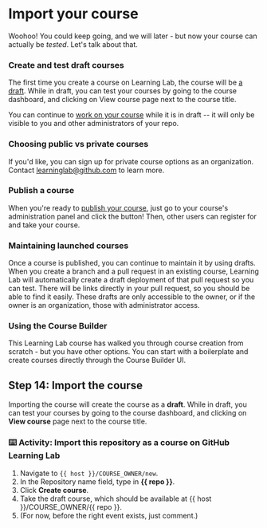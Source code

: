 # Import your course

Woohoo! You could keep going, and we will later - but now your course can actually be _tested_. Let's talk about that.

### Create and test draft courses

The first time you create a course on Learning Lab, the course will be [a draft](https://lab.github.com/docs/testing).  While in draft, you can test your courses by going to the course dashboard, and clicking on View course page next to the course title.

You can continue to [work on your course](https://lab.github.com/docs/testing#test-your-course) while it is in draft -- it will only be visible to you and other administrators of your repo.

### Choosing public vs private courses

If you'd like, you can sign up for private course options as an organization. Contact learninglab@github.com to learn more.

### Publish a course

When you're ready to [publish your course](https://lab.github.com/docs/publishing), just go to your course's administration panel and click the button! Then, other users can register for and take your course.

### Maintaining launched courses

Once a course is published, you can continue to maintain it by using drafts. When you create a branch and a pull request in an existing course, Learning Lab will automatically create a draft deployment of that pull request so you can test. There will be links directly in your pull request, so you should be able to find it easily. These drafts are only accessible to the owner, or if the owner is an organization, those with administrator access.

### Using the Course Builder

This Learning Lab course has walked you through course creation from scratch - but you have other options. You can start with a boilerplate and create courses directly through the Course Builder UI.

## Step 14: Import the course

Importing the course will create the course as a **draft**. While in draft, you can test your courses by going to the course dashboard, and clicking on **View course** page next to the course title.

### :keyboard: Activity: Import this repository as a course on GitHub Learning Lab

1. Navigate to `{{ host }}/COURSE_OWNER/new`.
2. In the Repository name field, type in **{{ repo }}**.
3. Click **Create course**.
4. Take the draft course, which should be available at {{ host }}/COURSE_OWNER/{{ repo }}.
5. (For now, before the right event exists, just comment.)
